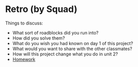 # Retro (by Squad)

Things to discuss:

- What sort of roadblocks did you run into?
- How did you solve them?
- What do you wish you had known on day 1 of this project?
- What would you want to share with the other classmates?
- How will this project change what you do in unit 2?
- [Homework](https://github.com/ga-dc/try-ruby)
